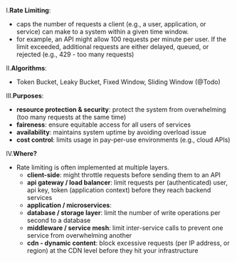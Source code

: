 I.**Rate Limiting**:
- caps the number of requests a client (e.g., a user, application, or service) can make to a system within a given time window.
- for example, an API might allow 100 requests per minute per user. If the limit exceeded, additional requests are either delayed, queued, or rejected (e.g., 429 - too many requests)

II.**Algorithms**:
- Token Bucket, Leaky Bucket, Fixed Window, Sliding Window (@Todo)

III.**Purposes**:
- **resource protection & security**: protect the system from overwhelming (too many requests at the same time)
- **faireness**: ensure equitable access for all users of services
- **availability**: maintains system uptime by avoiding overload issue
- **cost control**: limits usage in pay-per-use environments (e.g., cloud APIs)

IV.**Where?**
- Rate limiting is often implemented at multiple layers.
  - **client-side**: might throttle requests before sending them to an API
  - **api gateway / load balancer**: limit requests per (authenticated) user, api key, token (application context) before they reach backend services
  - **application / microservices**:
  - **database / storage layer**: limit the number of write operations per second to a database
  - **middleware / service mesh**: limit inter-service calls to prevent one service from overwhelming another
  - **cdn - dynamic content**: block excessive requests (per IP address, or region) at the CDN level before they hit your infrastructure

